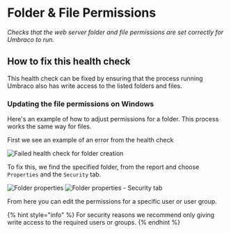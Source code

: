 # Folder & File Permissions

_Checks that the web server folder and file permissions are set correctly for Umbraco to run._

## How to fix this health check

This health check can be fixed by ensuring that the process running Umbraco also has write access to the listed folders and files.

### Updating the file permissions on Windows

Here's an example of how to adjust permissions for a folder. This process works the same way for files.

First we see an example of an error from the health check

![Failed health check for folder creation](../../../../../10/umbraco-cms/extending/health-check/guides/images/failed\_healthcheck\_folder\_permissions.png)

To fix this, we find the specified folder, from the report and choose `Properties` and the `Security` tab.

![Folder properties](../../../../../10/umbraco-cms/extending/health-check/guides/images/folder\_properties.png) ![Folder properties - Security tab](../../../../../10/umbraco-cms/extending/health-check/guides/images/folder\_properties\_security.png)

From here you can edit the permissions for a specific user or user group.

{% hint style="info" %}
For security reasons we recommend only giving write access to the required users or groups.
{% endhint %}
